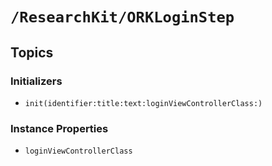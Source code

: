 # ``/ResearchKit/ORKLoginStep``

<!-- The content below this line is auto-generated and is redundant. You should either incorporate it into your content above this line or delete it. -->

## Topics

### Initializers

- ``init(identifier:title:text:loginViewControllerClass:)``

### Instance Properties

- ``loginViewControllerClass``